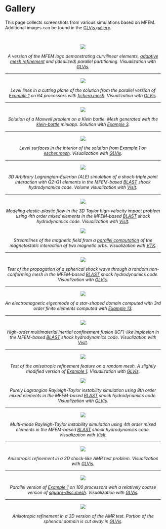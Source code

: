 # Gallery

This page collects screenshots from various simulations based on MFEM. Additional images can be found in the [GLVis gallery](http://glvis.org/gallery/).

<br>
<center>

<div class="col-md-4"  markdown="1">

[![](img/gallery/logo2-small.png)](img/gallery/logo2-full.png)

*A version of the MFEM logo demonstrating curvilinear elements, [adaptive mesh refinement](examples.md?amr) and (idealized) parallel partitioning. Visualization with [GLVis](http://glvis.org).*

----

![](img/gallery/ex1p-np64.png)

*Level lines in a cutting plane of the solution from the parallel version of [Example 1](http://mfem.github.io/doxygen/html/ex1p_8cpp_source.html) on 64 processors with [fichera.mesh](https://github.com/mfem/mfem/blob/master/data/fichera.mesh). Visualization with [GLVis](http://glvis.org).*

----

[![](img/gallery/ex3-klein-1.jpg)](img/gallery/ex3-klein-1-full.png)

*Solution of a Maxwell problem on a Klein bottle. Mesh generated with the [klein-bottle](http://mfem.github.io/doxygen/html/klein-bottle_8cpp_source.html) miniapp. Solution with [Example 3](http://mfem.github.io/doxygen/html/ex3_8cpp_source.html).*

----

![](img/gallery/ex1-escher.png)

*Level surfaces in the interior of the solution from [Example 1](http://mfem.github.io/doxygen/html/ex1_8cpp_source.html) on [escher.mesh](https://github.com/mfem/mfem/blob/master/data/escher.mesh). Visualization with [GLVis](http://glvis.org).*

----

[![](img/gallery/TPblast_3dq2_t2_1024-small.png)](img/gallery/TPblast_3dq2_t2_1024.png)

*3D Arbitrary Lagrangian-Eulerian (ALE) simulation of a shock-triple point interaction with Q2-Q1 elements in the MFEM-based [BLAST](http://www.llnl.gov/casc/blast) shock hydrodynamics code. Volume visualization with [VisIt](http://visit.llnl.gov).*

---

[![](img/gallery/taylor_impact_compare_3d-small.png)](img/gallery/taylor_impact_compare_3d.png)

*Modeling elastic-plastic flow in the 3D Taylor high-velocity impact problem using 4th order mixed elements in the MFEM-based [BLAST](http://www.llnl.gov/casc/blast) shock hydrodynamics code. Visualization with [VisIt](http://visit.llnl.gov).*

</div><div class="col-md-5"  markdown="1">

[![](img/gallery/uorbs-small.png)](img/gallery/uorbs.png)

*Streamlines of the magnetic field from a [parallel computation](http://computation.llnl.gov/hypre/Kolev-2009-par-aux-space.pdf) of the magnetostatic interaction of two magnetic orbs. Visualization with [VTK](http://www.vtk.org/).*

----

[![](img/gallery/sedov-3d-4096p-2c.jpg)](img/gallery/sedov-3d-4096p-2c-full.png)

*Test of the propagation of a spherical shock wave through a random non-conforming mesh in the MFEM-based [BLAST](http://www.llnl.gov/casc/blast) shock hydrodynamics code. Visualization with [GLVis](http://glvis.org).*

----

[![](img/gallery/maxwell-snowflake.jpg)](img/gallery/maxwell-snowflake-full.png)

*An electromagnetic eigenmode of a star-shaped domain computed with 3rd order finite elements computed with [Example 13](http://mfem.github.io/doxygen/html/ex13p_8cpp_source.html).*

----

[![](img/gallery/hres_icfcyl_4096_5.jpg)](img/gallery/hres_icfcyl_4096_5-full.jpg)

*High-order multimaterial inertial confinement fusion (ICF)-like implosion in the MFEM-based [BLAST](http://www.llnl.gov/casc/blast) shock hydrodynamics code. Visualization with [VisIt](http://visit.llnl.gov).*

----

[![](img/gallery/random4.png)](img/gallery/random4.png)

*Test of the anisotropic refinement feature on a random mesh. A slightly modified version of [Example 1](http://mfem.github.io/doxygen/html/ex1_8cpp_source.html). Visualization with [GLVis](http://glvis.org).*

</div><div class="col-md-3" markdown="1">

[![](img/gallery/rt-q8.jpg)](img/gallery/rt-q8-full.png)

*Purely Lagrangian Rayleigh-Taylor instability simulation using 8th order mixed elements in the MFEM-based [BLAST](http://www.llnl.gov/casc/blast) shock hydrodynamics code. Visualization with [GLVis](http://glvis.org).*

----

[![](img/gallery/blast_rt_eulerian_q4_t3.jpg)](img/gallery/blast_rt_eulerian_q4_t3-full.png)

*Multi-mode Rayleigh-Taylor instability simulation using 4th order mixed elements in the MFEM-based [BLAST](http://www.llnl.gov/casc/blast) shock hydrodynamics code. Visualization with [VisIt](http://visit.llnl.gov).*

----

[![](img/gallery/gallery-curved-2d.png)](img/gallery/gallery-curved-2d-full.png)

*Anisotropic refinement in a 2D shock-like AMR test problem. Visualization with [GLVis](http://glvis.org).*

----

![](img/gallery/ex1p-np100.png)

*Parallel version of [Example 1](http://mfem.github.io/doxygen/html/ex1p_8cpp_source.html) on 100 processors with a relatively coarse version of [square-disc.mesh](https://github.com/mfem/mfem/blob/master/data/square-disc.mesh). Visualization with [GLVis](http://glvis.org).*

----

[![](img/gallery/gallery-ball-aniso.jpg)](img/gallery/gallery-ball-aniso-full.png)

*Anisotropic refinement in a 3D version of the AMR test. Portion of the spherical domain is cut away in [GLVis](http://glvis.org).*

</div>

</center>
